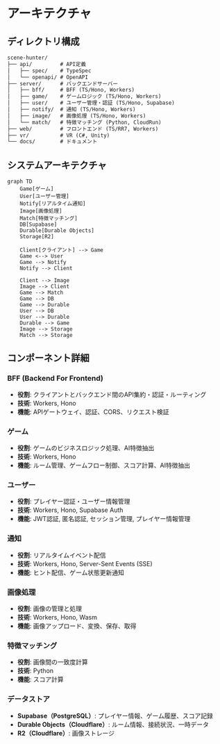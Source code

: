 # アーキテクチャ

## ディレクトリ構成

```txt
scene-hunter/
├── api/         # API定義
│   ├── spec/    # TypeSpec
│   └── openapi/ # OpenAPI
├── server/      # バックエンドサーバー
│   ├── bff/     # BFF (TS/Hono, Workers)
│   ├── game/    # ゲームロジック (TS/Hono, Workers)
│   ├── user/    # ユーザー管理・認証 (TS/Hono, Supabase)
│   ├── notify/  # 通知 (TS/Hono, Workers)
│   ├── image/   # 画像処理 (TS/Hono, Workers)
│   └── match/   # 特徴マッチング (Python, CloudRun)
├── web/         # フロントエンド (TS/RR7, Workers)
├── vr/          # VR (C#, Unity)
└── docs/        # ドキュメント
```

## システムアーキテクチャ

```mermaid
graph TD
    Game[ゲーム]
    User[ユーザー管理]
    Notify[リアルタイム通知]
    Image[画像処理]
    Match[特徴マッチング]
    DB[Supabase]
    Durable[Durable Objects]
    Storage[R2]
    
    Client[クライアント] --> Game
    Game <--> User
    Game --> Notify
    Notify --> Client
    
    Client --> Image
    Image --> Client
    Game --> Match
    Game --> DB
    Game --> Durable
    User --> DB
    User --> Durable
    Durable --> Game
    Image --> Storage
    Match --> Storage
```

## コンポーネント詳細

### BFF (Backend For Frontend)
- **役割**: クライアントとバックエンド間のAPI集約・認証・ルーティング
- **技術**: Workers, Hono
- **機能**: APIゲートウェイ、認証、CORS、リクエスト検証

### ゲーム
- **役割**: ゲームのビジネスロジック処理、AI特徴抽出
- **技術**: Workers, Hono
- **機能**: ルーム管理、ゲームフロー制御、スコア計算、AI特徴抽出

### ユーザー
- **役割**: プレイヤー認証・ユーザー情報管理
- **技術**: Workers, Hono, Supabase Auth
- **機能**: JWT認証, 匿名認証, セッション管理, プレイヤー情報管理

### 通知
- **役割**: リアルタイムイベント配信
- **技術**: Workers, Hono, Server-Sent Events (SSE)
- **機能**: ヒント配信、ゲーム状態更新通知

### 画像処理
- **役割**: 画像の管理と処理
- **技術**: Workers, Hono, Wasm
- **機能**: 画像アップロード、変換、保存、取得

### 特徴マッチング
- **役割**: 画像間の一致度計算
- **技術**: Python
- **機能**: スコア計算

### データストア
- **Supabase（PostgreSQL）**: プレイヤー情報、ゲーム履歴、スコア記録
- **Durable Objects（Cloudflare）**: ルーム情報、接続状況、一時データ
- **R2（Cloudflare）**: 画像ストレージ
